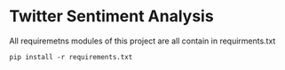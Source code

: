 # Twitter Sentiment Analysis

All requiremetns modules of this project are all contain in requirments.txt
```
pip install -r requirements.txt
```

